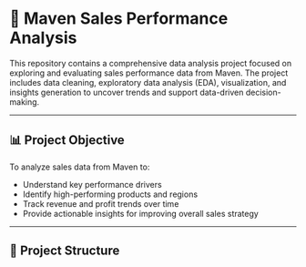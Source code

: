 # 🧾 Maven Sales Performance Analysis

This repository contains a comprehensive data analysis project focused on exploring and evaluating sales performance data from Maven. The project includes data cleaning, exploratory data analysis (EDA), visualization, and insights generation to uncover trends and support data-driven decision-making.

---

## 📊 Project Objective

To analyze sales data from Maven to:
- Understand key performance drivers
- Identify high-performing products and regions
- Track revenue and profit trends over time
- Provide actionable insights for improving overall sales strategy

---

## 📁 Project Structure

